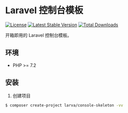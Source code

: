 # Laravel 控制台模板

[![License](https://poser.pugx.org/larvatech/console-skeleton/license.svg)](https://packagist.org/packages/larvatech/console-skeleton)
[![Latest Stable Version](https://poser.pugx.org/larvatech/console-skeleton/v/stable.png)](https://packagist.org/packages/larvatech/console-skeleton)
[![Total Downloads](https://poser.pugx.org/larvatech/console-skeleton/downloads.png)](https://packagist.org/packages/larvatech/console-skeleton)

开箱即用的 Laravel 控制台模板。

## 环境
 - PHP >= 7.2

 
## 安装

1. 创建项目

```bash
$ composer create-project larva/console-skeleton -vv
```
